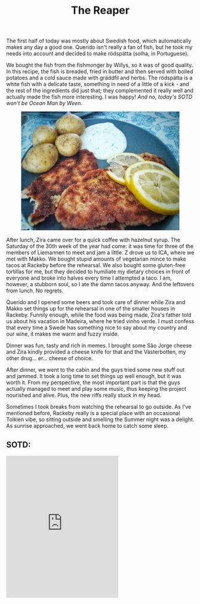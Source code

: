 ﻿---
title: "The Reaper"
comments: true
categories:
- blog

tags:
- blog
- life
- du gamla du fria
- liemannen
---
The first half of today was mostly about Swedish food, which automatically makes any day a good one. Querido isn't really a fan of fish, but he took my needs into account and decided to make rödspätta (solha, in Portuguese). 

We bought the fish from the fishmonger by Willys, so it was of good quality. In this recipe, the fish is breaded, fried in butter and then served with boiled potatoes and a cold sauce made with gräddfil and herbs. The rödspätta is a white fish with a delicate taste, something in need of a little of a kick - and the rest of the ingredients did just that; they complemented it really well and actually made the fish more interesting. I was happy! *And no, today's SOTD won't be Ocean Man by Ween.*

<figure>
<a  href="https://github.com/dotMargui/blog/blob/master/assets/photos/20180727_r%C3%B6dsp%C3%A4tta.jpeg?raw=true">
<img  src="https://github.com/dotMargui/blog/blob/master/assets/photos/20180727_r%C3%B6dsp%C3%A4tta.jpeg?raw=true"></a>
</figure>

After lunch, Zira came over for a quick coffee with hazelnut syrup. The Saturday of the 30th week of the year had come: it was time for three of the members of Liemannen to meet and jam a little. Z drove us to ICA, where we met with Makko. We bought stupid amounts of vegetarian mince to make tacos at Rackeby before the rehearsal. We also bought some gluten-free tortillas for me, but they decided to humiliate my dietary choices in front of everyone and broke into halves every time I attempted a taco. I am, however, a stubborn soul, so I ate the damn tacos anyway. And the leftovers from lunch. No regrets. 

Querido and I opened some beers and took care of dinner while Zira and Makko set things up for the rehearsal in one of the smaller houses in Rackeby. Funnily enough, while the food was being made, Zira's father told us about his vacation in Madeira, where he tried vinho verde. I must confess that every time a Swede has something nice to say about my country and our wine, it makes me warm and fuzzy inside. 

Dinner was fun, tasty and rich in memes. I brought some São Jorge cheese and Zira kindly provided a cheese knife for that and the Västerbotten, my other drug... er... cheese of choice. 

After dinner, we went to the cabin and the guys tried some new stuff out and jammed. It took a long time to set things up well enough, but it was worth it. From my perspective, the most important part is that the guys actually managed to meet and play some music, thus keeping the project nourished and alive. Plus, the new riffs really stuck in my head.

Sometimes I took breaks from watching the rehearsal to go outside. As I've mentioned before, Rackeby really is a special place with an occasional Tolkien vibe, so sitting outside and smelling the Summer night was a delight. As sunrise approached, we went back home to catch some sleep. 

## SOTD:
<iframe src="https://open.spotify.com/embed/track/5QTxFnGygVM4jFQiBovmRo" width="300" height="380" frameborder="0" allowtransparency="true" allow="encrypted-media"></iframe>
